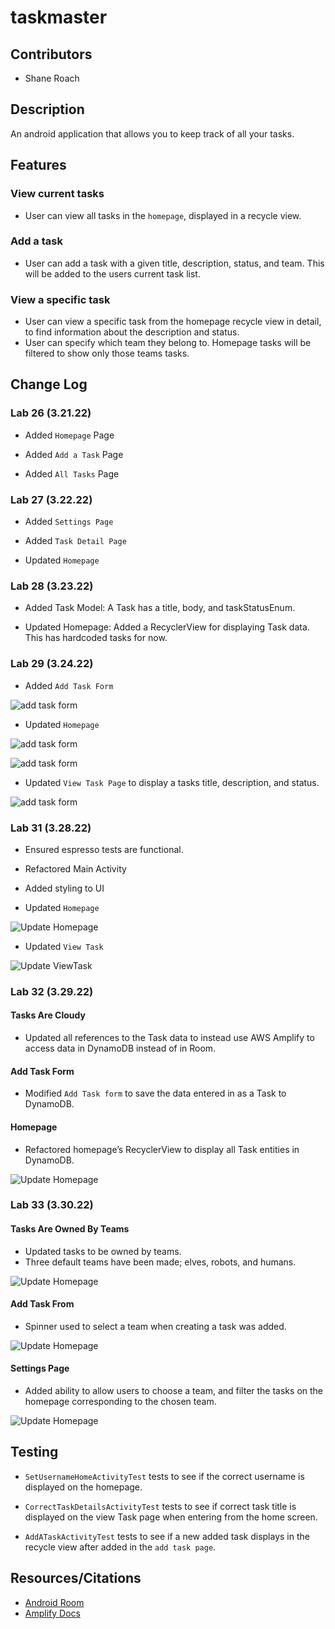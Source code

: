 # taskmaster


## Contributors

- Shane Roach

## Description

An android application that allows you to keep track of all your tasks.


## Features

### View current tasks

- User can view all tasks in the `homepage`, displayed in a recycle view.

### Add a task

- User can add a task with a given title, description, status, and team. This will be added to the users current task list.

### View a specific task

- User can view a specific task from the homepage recycle view in detail, to find information about the description and status.
- User can specify which team they belong to. Homepage tasks will be filtered to show only those teams tasks.



## Change Log


### Lab 26 (3.21.22)



- Added `Homepage` Page

- Added `Add a Task` Page

- Added `All Tasks` Page

### Lab 27 (3.22.22)



- Added `Settings Page`

- Added `Task Detail Page`

- Updated `Homepage`

### Lab 28 (3.23.22)

- Added Task Model: A Task has a title, body, and taskStatusEnum.

- Updated Homepage: Added a RecyclerView for displaying Task data. This has hardcoded tasks for now.

### Lab 29 (3.24.22)

- Added `Add Task Form`

![add task form](/images/add_task_lab29.png)

- Updated `Homepage`

![add task form](/images/update_homepage_lab29.png)

![add task form](/images/update_homepage_2_lab29.png)

- Updated `View Task Page` to display a tasks title, description, and status.

![add task form](/images/view_task_lab29.png)


### Lab 31 (3.28.22)

- Ensured espresso tests are functional.
- Refactored Main Activity
- Added styling to UI

- Updated `Homepage`

![Update Homepage](/images/update_homepage_lab31.png)

- Updated `View Task`

![Update ViewTask](/images/update_viewTask_lab31.png)


### Lab 32 (3.29.22)

#### Tasks Are Cloudy
- Updated all references to the Task data to instead use AWS Amplify to access data in DynamoDB instead of in Room.

#### Add Task Form
- Modified `Add Task form` to save the data entered in as a Task to DynamoDB.

#### Homepage
- Refactored homepage’s RecyclerView to display all Task entities in DynamoDB.

![Update Homepage](/images/update_homepage_lab32.png)


### Lab 33 (3.30.22)

#### Tasks Are Owned By Teams
- Updated tasks to be owned by teams.
- Three default teams have been made; elves, robots, and humans.

![Update Homepage](/images/tasksWithTeams_lab33.png)

#### Add Task From
- Spinner used to select a team when creating a task was added.

![Update Homepage](/images/update_addTask_lab33.png)

#### Settings Page
- Added ability to allow users to choose a team, and filter the tasks on the homepage corresponding to the chosen team.

![Update Homepage](/images/update_userSettings_lab33.png)


## Testing

- `SetUsernameHomeActivityTest` tests to see if the correct username is displayed on the homepage.

- `CorrectTaskDetailsActivityTest` tests to see if correct task title is displayed on the view Task page when
entering from the home screen.

- `AddATaskActivityTest` tests to see if a new added task displays in the recycle view after added in the `add task page`.

## Resources/Citations

- [Android Room](https://developer.android.com/jetpack/androidx/releases/room?gclid=CjwKCAjwrfCRBhAXEiwAnkmKmS76pDHGyIJ2E7n4UyzbyZA3NcjcUHTtf_i4ErfFFc7Eqj7KxJqYEhoCNIoQAvD_BwE&gclsrc=aw.ds)
- [Amplify Docs](https://aws-amplify.github.io/docs/)